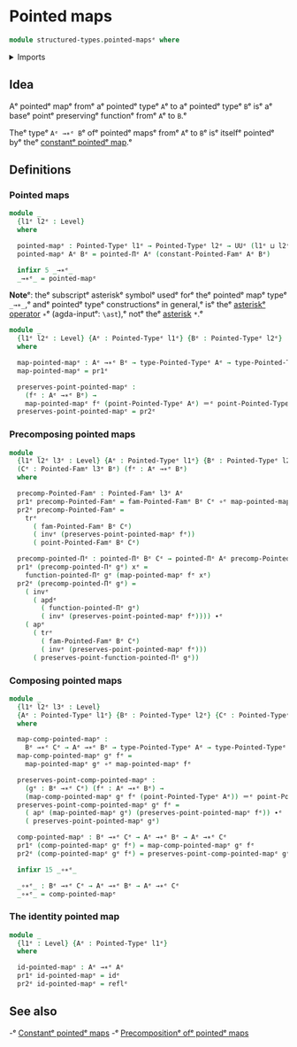 # Pointed maps

```agda
module structured-types.pointed-mapsᵉ where
```

<details><summary>Imports</summary>

```agda
open import foundation.action-on-identifications-dependent-functionsᵉ
open import foundation.action-on-identifications-functionsᵉ
open import foundation.constant-mapsᵉ
open import foundation.dependent-pair-typesᵉ
open import foundation.function-typesᵉ
open import foundation.identity-typesᵉ
open import foundation.transport-along-identificationsᵉ
open import foundation.universe-levelsᵉ

open import structured-types.pointed-dependent-functionsᵉ
open import structured-types.pointed-families-of-typesᵉ
open import structured-types.pointed-typesᵉ
```

</details>

## Idea

Aᵉ pointedᵉ mapᵉ fromᵉ aᵉ pointedᵉ typeᵉ `A`ᵉ to aᵉ pointedᵉ typeᵉ `B`ᵉ isᵉ aᵉ baseᵉ pointᵉ
preservingᵉ functionᵉ fromᵉ `A`ᵉ to `B`.ᵉ

Theᵉ typeᵉ `Aᵉ →∗ᵉ B`ᵉ ofᵉ pointedᵉ mapsᵉ fromᵉ `A`ᵉ to `B`ᵉ isᵉ itselfᵉ pointedᵉ byᵉ theᵉ
[constantᵉ pointedᵉ map](structured-types.constant-pointed-maps.md).ᵉ

## Definitions

### Pointed maps

```agda
module _
  {l1ᵉ l2ᵉ : Level}
  where

  pointed-mapᵉ : Pointed-Typeᵉ l1ᵉ → Pointed-Typeᵉ l2ᵉ → UUᵉ (l1ᵉ ⊔ l2ᵉ)
  pointed-mapᵉ Aᵉ Bᵉ = pointed-Πᵉ Aᵉ (constant-Pointed-Famᵉ Aᵉ Bᵉ)

  infixr 5 _→∗ᵉ_
  _→∗ᵉ_ = pointed-mapᵉ
```

**Note**ᵉ: theᵉ subscriptᵉ asteriskᵉ symbolᵉ usedᵉ forᵉ theᵉ pointedᵉ mapᵉ typeᵉ `_→∗_`,ᵉ
andᵉ pointedᵉ typeᵉ constructionsᵉ in general,ᵉ isᵉ theᵉ
[asteriskᵉ operator](https://codepoints.net/U+2217ᵉ) `∗`ᵉ (agda-inputᵉ: `\ast`),ᵉ notᵉ
theᵉ [asterisk](https://codepoints.net/U+002Aᵉ) `*`.ᵉ

```agda
module _
  {l1ᵉ l2ᵉ : Level} {Aᵉ : Pointed-Typeᵉ l1ᵉ} {Bᵉ : Pointed-Typeᵉ l2ᵉ}
  where

  map-pointed-mapᵉ : Aᵉ →∗ᵉ Bᵉ → type-Pointed-Typeᵉ Aᵉ → type-Pointed-Typeᵉ Bᵉ
  map-pointed-mapᵉ = pr1ᵉ

  preserves-point-pointed-mapᵉ :
    (fᵉ : Aᵉ →∗ᵉ Bᵉ) →
    map-pointed-mapᵉ fᵉ (point-Pointed-Typeᵉ Aᵉ) ＝ᵉ point-Pointed-Typeᵉ Bᵉ
  preserves-point-pointed-mapᵉ = pr2ᵉ
```

### Precomposing pointed maps

```agda
module _
  {l1ᵉ l2ᵉ l3ᵉ : Level} {Aᵉ : Pointed-Typeᵉ l1ᵉ} {Bᵉ : Pointed-Typeᵉ l2ᵉ}
  (Cᵉ : Pointed-Famᵉ l3ᵉ Bᵉ) (fᵉ : Aᵉ →∗ᵉ Bᵉ)
  where

  precomp-Pointed-Famᵉ : Pointed-Famᵉ l3ᵉ Aᵉ
  pr1ᵉ precomp-Pointed-Famᵉ = fam-Pointed-Famᵉ Bᵉ Cᵉ ∘ᵉ map-pointed-mapᵉ fᵉ
  pr2ᵉ precomp-Pointed-Famᵉ =
    trᵉ
      ( fam-Pointed-Famᵉ Bᵉ Cᵉ)
      ( invᵉ (preserves-point-pointed-mapᵉ fᵉ))
      ( point-Pointed-Famᵉ Bᵉ Cᵉ)

  precomp-pointed-Πᵉ : pointed-Πᵉ Bᵉ Cᵉ → pointed-Πᵉ Aᵉ precomp-Pointed-Famᵉ
  pr1ᵉ (precomp-pointed-Πᵉ gᵉ) xᵉ =
    function-pointed-Πᵉ gᵉ (map-pointed-mapᵉ fᵉ xᵉ)
  pr2ᵉ (precomp-pointed-Πᵉ gᵉ) =
    ( invᵉ
      ( apdᵉ
        ( function-pointed-Πᵉ gᵉ)
        ( invᵉ (preserves-point-pointed-mapᵉ fᵉ)))) ∙ᵉ
    ( apᵉ
      ( trᵉ
        ( fam-Pointed-Famᵉ Bᵉ Cᵉ)
        ( invᵉ (preserves-point-pointed-mapᵉ fᵉ)))
      ( preserves-point-function-pointed-Πᵉ gᵉ))
```

### Composing pointed maps

```agda
module _
  {l1ᵉ l2ᵉ l3ᵉ : Level}
  {Aᵉ : Pointed-Typeᵉ l1ᵉ} {Bᵉ : Pointed-Typeᵉ l2ᵉ} {Cᵉ : Pointed-Typeᵉ l3ᵉ}
  where

  map-comp-pointed-mapᵉ :
    Bᵉ →∗ᵉ Cᵉ → Aᵉ →∗ᵉ Bᵉ → type-Pointed-Typeᵉ Aᵉ → type-Pointed-Typeᵉ Cᵉ
  map-comp-pointed-mapᵉ gᵉ fᵉ =
    map-pointed-mapᵉ gᵉ ∘ᵉ map-pointed-mapᵉ fᵉ

  preserves-point-comp-pointed-mapᵉ :
    (gᵉ : Bᵉ →∗ᵉ Cᵉ) (fᵉ : Aᵉ →∗ᵉ Bᵉ) →
    (map-comp-pointed-mapᵉ gᵉ fᵉ (point-Pointed-Typeᵉ Aᵉ)) ＝ᵉ point-Pointed-Typeᵉ Cᵉ
  preserves-point-comp-pointed-mapᵉ gᵉ fᵉ =
    ( apᵉ (map-pointed-mapᵉ gᵉ) (preserves-point-pointed-mapᵉ fᵉ)) ∙ᵉ
    ( preserves-point-pointed-mapᵉ gᵉ)

  comp-pointed-mapᵉ : Bᵉ →∗ᵉ Cᵉ → Aᵉ →∗ᵉ Bᵉ → Aᵉ →∗ᵉ Cᵉ
  pr1ᵉ (comp-pointed-mapᵉ gᵉ fᵉ) = map-comp-pointed-mapᵉ gᵉ fᵉ
  pr2ᵉ (comp-pointed-mapᵉ gᵉ fᵉ) = preserves-point-comp-pointed-mapᵉ gᵉ fᵉ

  infixr 15 _∘∗ᵉ_

  _∘∗ᵉ_ : Bᵉ →∗ᵉ Cᵉ → Aᵉ →∗ᵉ Bᵉ → Aᵉ →∗ᵉ Cᵉ
  _∘∗ᵉ_ = comp-pointed-mapᵉ
```

### The identity pointed map

```agda
module _
  {l1ᵉ : Level} {Aᵉ : Pointed-Typeᵉ l1ᵉ}
  where

  id-pointed-mapᵉ : Aᵉ →∗ᵉ Aᵉ
  pr1ᵉ id-pointed-mapᵉ = idᵉ
  pr2ᵉ id-pointed-mapᵉ = reflᵉ
```

## See also

-ᵉ [Constantᵉ pointedᵉ maps](structured-types.constant-pointed-maps.mdᵉ)
-ᵉ [Precompositionᵉ ofᵉ pointedᵉ maps](structured-types.precomposition-pointed-maps.mdᵉ)
